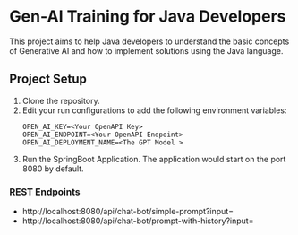 # Gen-AI Training for Java Developers

This project aims to help Java developers to understand the basic concepts of
Generative AI and how to implement solutions using the Java language.

## Project Setup
1. Clone the repository.
2. Edit your run configurations to add the following environment variables:
   ```
   OPEN_AI_KEY=<Your OpenAPI Key>
   OPEN_AI_ENDPOINT=<Your OpenAPI Endpoint>
   OPEN_AI_DEPLOYMENT_NAME=<The GPT Model >
   ```
3. Run the SpringBoot Application. The application would start on the port 8080 by default.

### REST Endpoints
- http://localhost:8080/api/chat-bot/simple-prompt?input=<Your-prompt>
- http://localhost:8080/api/chat-bot/prompt-with-history?input=<Your-prompt>